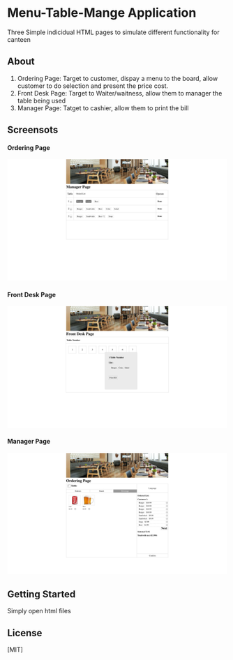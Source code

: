 # Menu-Table-Mange Application

Three Simple  indicidual HTML pages to simulate different functionality for canteen 

## About

1. Ordering Page: Target to customer, dispay a menu to the board, allow customer to do selection and present the price cost.
2. Front Desk Page: Target to Waiter/waitness, allow them to manager the table being used
3. Manager Page: Tatget to cashier, allow them to print the bill

## Screensots
#### Ordering Page
![Ordering Page](./assets/menu-page.png)
#### Front Desk Page
![Front Desk Page](./assets/bill-page.png)
#### Manager Page
![Manager Page](./assets/service-page.png)


## Getting Started

Simply open html files

## License
[MIT]